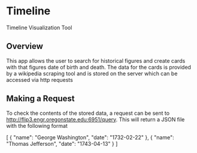 # Timeline
Timeline Visualization Tool

## Overview
This app allows the user to search for historical figures and create cards with that figures date of birth and death. The data for the cards is provided by a wikipedia scraping tool and is stored on the server which can be accessed via http requests

## Making a Request
To check the contents of the stored data, a request can be sent to http://flip3.engr.oregonstate.edu:6951/query. This will return a JSON file with the following format

[
  {
    "name": "George Washington",
    "date": "1732-02-22"
  },
  {
    "name": "Thomas Jefferson",
    "date": "1743-04-13"
  }
]
